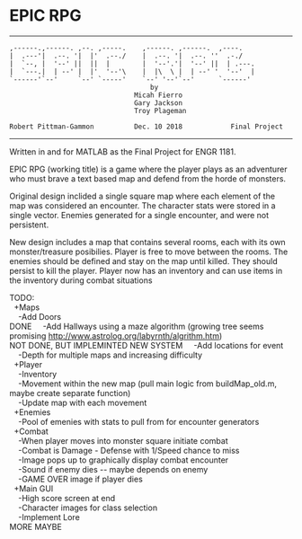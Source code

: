# EPIC RPG                                                                                                  

***************************************************************************
    ,------.,------. ,--. ,-----.    ,------. ,------.  ,----.           
    |  .---'|  .--. '|  |'  .--./    |  .--. '|  .--. ''  .-./          
    |  `--, |  '--' ||  ||  |        |  '--'.'|  '--' ||  | .---.        
    |  `---.|  | --' |  |'  '--'\    |  |\  \ |  | --' '  '--'  |        
    `------'`--'     `--' `-----'    `--' '--'`--'      `------'   
                                       by                                       
                                   Micah Fierro                                  
                                   Gary Jackson                                  
                                   Troy Plageman
                                   
    Robert Pittman-Gammon          Dec. 10 2018            Final Project
***************************************************************************


Written in and for MATLAB as the Final Project for ENGR 1181. 

EPIC RPG (working title) is a game where the player plays as an adventurer who must brave a text based map and defend from the horde of monsters. 


Original design inclided a single square map where each element of the map was considered an encounter.
The character stats were stored in a single vector.
Enemies generated for a single encounter, and were not persistent. 

New design includes a map that contains several rooms, each with its own monster/treasure posibilies. Player is free to move between the rooms.
The enemies should be defined and stay on the map until killed. They should persist to kill the player.
Player now has an inventory and can use items in the inventory during combat situations

TODO: <br>
&nbsp;&nbsp;+Maps<br>
&nbsp;&nbsp;&nbsp;&nbsp;-Add Doors<br> DONE
&nbsp;&nbsp;&nbsp;&nbsp;-Add Hallways using a maze algorithm (growing tree seems promising http://www.astrolog.org/labyrnth/algrithm.htm)<br> NOT DONE, BUT IMPLEMINTED NEW SYSTEM
&nbsp;&nbsp;&nbsp;&nbsp;-Add locations for event<br>
&nbsp;&nbsp;&nbsp;&nbsp;-Depth for multiple maps and increasing difficulty<br>
&nbsp;&nbsp;+Player<br>
&nbsp;&nbsp;&nbsp;&nbsp;-Inventory<br>
&nbsp;&nbsp;&nbsp;&nbsp;-Movement within the new map (pull main logic from buildMap_old.m, maybe create separate function)<br>
&nbsp;&nbsp;&nbsp;&nbsp;-Update map with each movement<br>
&nbsp;&nbsp;+Enemies<br>
&nbsp;&nbsp;&nbsp;&nbsp;-Pool of emenies with stats to pull from for encounter generators<br>
&nbsp;&nbsp;+Combat<br>
&nbsp;&nbsp;&nbsp;&nbsp;-When player moves into monster square initiate combat<br>
&nbsp;&nbsp;&nbsp;&nbsp;-Combat is Damage - Defense with 1/Speed chance to miss<br>
&nbsp;&nbsp;&nbsp;&nbsp;-Image pops up to graphically display combat encounter<br>
&nbsp;&nbsp;&nbsp;&nbsp;-Sound if enemy dies -- maybe depends on enemy<br>
&nbsp;&nbsp;&nbsp;&nbsp;-GAME OVER image if player dies<br>
&nbsp;&nbsp;+Main GUI<br>
&nbsp;&nbsp;&nbsp;&nbsp;-High score screen at end<br>
&nbsp;&nbsp;&nbsp;&nbsp;-Character images for class selection<br>
&nbsp;&nbsp;&nbsp;&nbsp;-Implement Lore<br>
MORE MAYBE<br>
